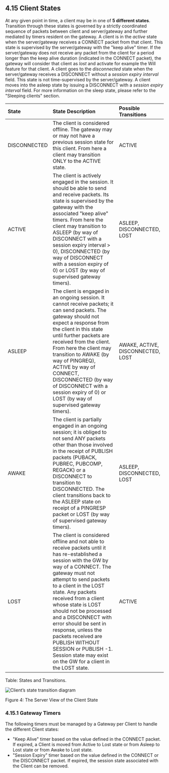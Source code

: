<!-- transformation-note: left upstream numbering of headings for verification -->
## 4.15 Client States

At any given point in time, a client may be in one of **5 different states**.
Transition through these states is governed by a strictly coordinated sequence of packets between client and server/gateway and
further mediated by timers resident on the gateway.
A client is in the _active_ state when the server/gateway receives a CONNECT packet from that client.
This state is supervised by the server/gateway with the "keep alive" timer.
If the server/gateway does not receive any packet from the client for a period longer than the keep alive duration (indicated in the CONNECT packet),
the gateway will consider that client as _lost_ and activate for example the Will feature for that client.
A client goes to the _disconnected_ state when the server/gateway receives a DISCONNECT without a _session expiry interval_ field.
This state is not time-supervised by the server/gateway.
A client moves into the asleep state by issuing a DISCONNECT with a _session expiry interval_ field.
For more information on the sleep state, please refer to the "Sleeping clients" section.

| State        | State Description                                                                                                                                                                                                                                                                                                                                                                                                                                                                                   | Possible Transitions              |
|:-------------|:----------------------------------------------------------------------------------------------------------------------------------------------------------------------------------------------------------------------------------------------------------------------------------------------------------------------------------------------------------------------------------------------------------------------------------------------------------------------------------------------------|:----------------------------------|
| DISCONNECTED | The client is considered offline. The gateway may or may not have a previous session state for this client. From here a client may transition ONLY to the ACTIVE state.                                                                                                                                                                                                                                                                                                                             | ACTIVE                            |
| ACTIVE       | The client is actively engaged in the session. It should be able to send and receive packets. Its state is supervised by the gateway with the associated "keep alive" timers. From here the client may transition to ASLEEP (by way of DISCONNECT with a session expiry interval > 0), DISCONNECTED (by way of DISCONNECT with a session expiry of 0) or LOST (by way of supervised gateway timers).                                                                                                | ASLEEP,  DISCONNECTED, LOST       |
| ASLEEP       | The client is engaged in an ongoing session. It cannot receive packets; it can send packets. The gateway should not expect a response from the client in this state until further packets are received from the client. From here the client may transition to AWAKE (by way of PINGREQ), ACTIVE by way of CONNECT, DISCONNECTED (by way of DISCONNECT with a session expiry of 0) or LOST (by way of supervised gateway timers).                                                                   | AWAKE, ACTIVE, DISCONNECTED, LOST |
| AWAKE        | The client is partially engaged in an ongoing session; it is obliged to not send ANY packets other than those involved in the receipt of PUBLISH packets (PUBACK, PUBREC, PUBCOMP, REGACK) or a DISCONNECT to transition to DISCONNECTED. The client transitions back to the ASLEEP state on receipt of a PINGRESP packet or LOST (by way of supervised gateway timers).                                                                                                                            | ASLEEP, DISCONNECTED, LOST        |
| LOST         | The client is considered offline and not able to receive packets until it has re-established a session with the GW by way of a CONNECT. The gateway must not attempt to send packets to a client in the LOST state. Any packets received from a client whose state is LOST should not be processed and a DISCONNECT with error should be sent in response, unless the packets received are PUBLISH WITHOUT SESSION or PUBLISH -1. Session state may exist on the GW for a client in the LOST state. | ACTIVE                            |

Table: States and Transitions.
<!-- transformation-note: table caption injected. -->

![Client’s state transition diagram](images/the-state-diagram.svg "Client’s state transition diagram")

Figure 4: The Server View of the Client State

<!-- transformation-note: left upstream numbering of headings for verification -->
### 4.15.1 Gateway Timers

The following timers must be managed by a Gateway per Client to handle the different Client states:

- "Keep Alive" timer based on the value defined in the CONNECT packet.
  If expired, a Client is moved from Active to Lost state or from Asleep to Lost state or from Awake to Lost state.
- "Session Expiry" timer based on the value defined in the CONNECT or the DISCONNECT packet.
  If expired, the session state associated with the Client can be removed.

